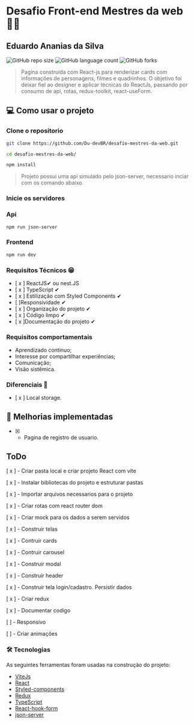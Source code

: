 # Desafio Front-end Mestres da web 👩‍💻
## Eduardo Ananias da Silva
![GitHub repo size](https://img.shields.io/github/repo-size/Du-devBR/desafio-mestres-da-web)
![GitHub language count](https://img.shields.io/github/languages/count/Du-devBR/desafio-mestres-da-web)
![GitHub forks](https://img.shields.io/github/forks/Du-devBR/desafio-mestres-da-web)

> Pagina construida com React-js para renderizar cards com informações de personagens, filmes e quadrinhos. O objetivo foi deixar fiel ao designer e aplicar técnicas do ReactJs, passando por consumo de api, rotas, redux-toolkit, react-useForm.

## 💻 Como usar o projeto

<h3>Clone o repositorio</h3>

```bash
git clone https://github.com/Du-devBR/desafio-mestres-da-web.git
```

```bash
cd desafio-mestres-da-web/
```

```bash
npm install
```
> Projeto possui uma api simulado pelo json-server, necessario inciar com os comando abaixo.

<h3>Inicie os servidores</h3>

### Api
```bash
npm run json-server
```

### Frontend
```bash
npm run dev
```
### Requisitos Técnicos 😁
- [ x ] ReactJS✔  ou nest.JS
- [ x ] TypeScript ✔
- [ x ] Estilização com Styled Components ✔
- [  ]Responsividade ✔
- [ x ] Organização do projeto ✔
- [ x ] Código limpo ✔
- [ x ]Documentação do projeto ✔

### Requisitos comportamentais
- Aprendizado continuo;
- Interesse por compartilhar experiências;
- Comunicação;
- Visão sistêmica.

### Diferenciais 💖
- [ x ] Local storage.

## 🚀 Melhorias implementadas

- [x] - Pagina de registro de usuario.

## ToDo
[ x ] - Criar pasta local e criar projeto React com vite

[ x ] - Instalar bibliotecas do projeto e estruturar pastas

[ x ] - Importar arquivos necessarios para o projeto

[ x ] - Criar rotas com react router dom

[ x ] - Criar mock para os dados a serem servidos

[ x ] - Construir telas

[ x ] - Contruir cards

[ x ] - Contruir carousel

[ x ] - Construir modal

[ x ] - Construir header

[ x ] - Construir tela login/cadastro. Persistir dados

[ x ] - Criar redux

[ x ] - Documentar codigo

[  ] - Responsivo

[ ] - Criar animações

### 🛠 Tecnologias

As seguintes ferramentas foram usadas na construção do projeto:

- [ViteJs](https://vitejs.dev/)
- [React](https://pt-br.reactjs.org/)
- [Styled-components](https://styled-components.com/docs)
- [Redux](https://redux.js.org/)
- [TypeScript](https://www.typescriptlang.org/)
- [React-hook-form](https://react-hook-form.com/)
- [json-server](https://github.com/typicode/json-server#readme)
